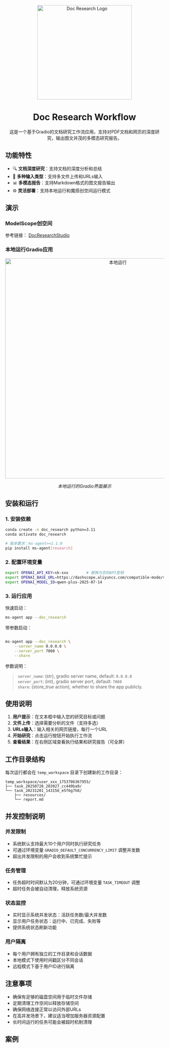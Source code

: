 <div align="center">
  <img src="https://github.com/user-attachments/assets/3af76dcd-b229-4597-835f-51617371ebad" alt="Doc Research Logo" width="300" height="300">

  # Doc Research Workflow

  这是一个基于Gradio的文档研究工作流应用，支持对PDF文档和网页的深度研究，输出图文并茂的多模态研究报告。
</div>


## 功能特性

- 🔍 **文档深度研究**：支持文档的深度分析和总结
- 📝 **多种输入类型**：支持多文件上传和URLs输入
- 📊 **多模态报告**：支持Markdown格式的图文报告输出
- ⚙️ **灵活部署**：支持本地运行和魔搭创空间运行模式


## 演示

### ModelScope创空间
参考链接： [DocResearchStudio](https://modelscope.cn/studios/ms-agent/DocResearch/summary)

### 本地运行Gradio应用

<div align="center">
  <img src="https://github.com/user-attachments/assets/4c1cea67-bef1-4dc1-86f1-8ad299d3b656" alt="本地运行" width="700">
  <p><em>本地运行的Gradio界面展示</em></p>
</div>


## 安装和运行

### 1. 安装依赖
```bash
conda create -n doc_research python=3.11
conda activate doc_research

# 版本要求：ms-agent>=1.1.0
pip install ms-agent[research]
```

### 2. 配置环境变量
```bash
export OPENAI_API_KEY=sk-xxx        # 替换为您的API密钥
export OPENAI_BASE_URL=https://dashscope.aliyuncs.com/compatible-mode/v1
export OPENAI_MODEL_ID=qwen-plus-2025-07-14
```

### 3. 运行应用

快速启动：
```bash
ms-agent app --doc_research
```

带参数启动：
```bash

ms-agent app --doc_research \
    --server_name 0.0.0.0 \
    --server_port 7860 \
    --share
```
参数说明：
> `server_name`: (str), gradio server name, default: `0.0.0.0`  <br>
> `server_port`: (int), gradio server port, default: `7860`  <br>
> `share`: (store_true action), whether to share the app publicly. <br>


## 使用说明

1. **用户提示**：在文本框中输入您的研究目标或问题
2. **文件上传**：选择需要分析的文件（支持多选）
3. **URLs输入**：输入相关的网页链接，每行一个URL
4. **开始研究**：点击运行按钮开始执行工作流
5. **查看结果**：在右侧区域查看执行结果和研究报告（可全屏）


## 工作目录结构

每次运行都会在 `temp_workspace` 目录下创建新的工作目录：
```
temp_workspace/user_xxx_1753706367955/
├── task_20250728_203927_cc449ba9/
└── task_20231201_143156_e5f6g7h8/
    ├── resources/
    └── report.md
```

## 并发控制说明

### 并发限制
- 系统默认支持最大10个用户同时执行研究任务
- 可通过环境变量 `GRADIO_DEFAULT_CONCURRENCY_LIMIT` 调整并发数
- 超出并发限制的用户会收到系统繁忙提示

### 任务管理
- 任务超时时间默认为20分钟，可通过环境变量 `TASK_TIMEOUT` 调整
- 超时任务会被自动清理，释放系统资源

### 状态监控
- 实时显示系统并发状态：活跃任务数/最大并发数
- 显示用户任务状态：运行中、已完成、失败等
- 提供系统状态刷新功能

### 用户隔离
- 每个用户拥有独立的工作目录和会话数据
- 本地模式下使用时间戳区分不同会话
- 远程模式下基于用户ID进行隔离

## 注意事项

- 确保有足够的磁盘空间用于临时文件存储
- 定期清理工作空间以释放存储空间
- 确保网络连接正常以访问外部URLs
- 在高并发场景下，建议适当增加服务器资源配置
- 长时间运行的任务可能会被超时机制清理


## 案例
